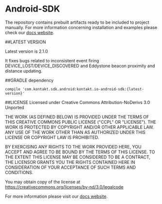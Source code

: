 Android-SDK
===========

The repository contains prebuilt artifacts ready to be included to project manually. For more information concerning installation and examples please check our [docs website].

##LATEST VERSION

Latest version is 2.1.0

It fixes bugs related to inconsistent event firing DEVICE_LOST/DEVICE_DISCOVERED and Eddystone beacon proximity and distance updating.

##GRADLE dependency
```
compile 'com.kontakt.sdk.android:kontakt.io-android-sdk:{latest-version}'
```

##LICENSE
Licensed under Creative Commons Attribution-NoDerivs 3.0 Unported

<p>
THE WORK (AS DEFINED BELOW) IS PROVIDED UNDER THE TERMS OF THIS CREATIVE COMMONS PUBLIC LICENSE ("CCPL" OR "LICENSE"). THE WORK IS PROTECTED BY COPYRIGHT AND/OR OTHER APPLICABLE LAW. ANY USE OF THE WORK OTHER THAN AS AUTHORIZED UNDER THIS LICENSE OR COPYRIGHT LAW IS PROHIBITED.

BY EXERCISING ANY RIGHTS TO THE WORK PROVIDED HERE, YOU ACCEPT AND AGREE TO BE BOUND BY THE TERMS OF THIS LICENSE. TO THE EXTENT THIS LICENSE MAY BE CONSIDERED TO BE A CONTRACT, THE LICENSOR GRANTS YOU THE RIGHTS CONTAINED HERE IN CONSIDERATION OF YOUR ACCEPTANCE OF SUCH TERMS AND CONDITIONS.
</p>

You may obtain copy of the license at https://creativecommons.org/licenses/by-nd/3.0/legalcode

For more information please visit our [docs website].

[docs website]:http://docs.kontakt.io

